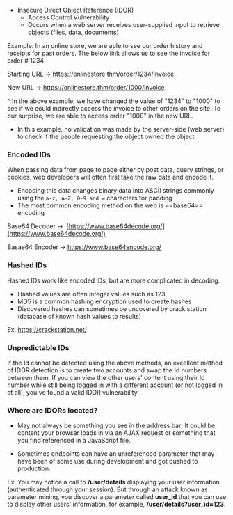 - Insecure Direct Object Reference (IDOR) 
	- Access Control Vulnerability
	- Occurs when a web server receives user-supplied input to retrieve objects (files, data, documents)

Example:
In an online store, we are able to see our order history and receipts for past orders. The below link allows us to see the invoice for order # 1234

Starting URL -> https://onlinestore.thm/order/1234/invoice

New URL -> https://onlinestore.thm/order/1000/invoice

^
In the above example, we have changed the value of "1234" to "1000" to see if we could indirectly access the invoice to other orders on the site. To our surprise, we are able to access order "1000" in the new URL. 

- In this example, no validation was made by the server-side (web server) to check if the people requesting the object owned the object


### Encoded IDs

 When passing data from page to page either by post data, query strings, or cookies, web developers will often first take the raw data and encode it.
  
  - Encoding this data changes binary data into ASCII strings commonly using the `a-z, A-Z, 0-9 and =` characters for padding
  - The most common encoding method on the web is ==base64== encoding 

Base64 Decoder ->  [https://www.base64decode.org/](https://www.base64decode.org/)

Basae64 Encoder -> https://www.base64encode.org/

### Hashed IDs

Hashed IDs work like encoded IDs, but are more complicated in decoding. 
- Hashed values are often integer values such as 123
- MD5 is a common hashing encryption used to create hashes
- Discovered hashes can sometimes be uncovered by crack station (database of known hash values to results)

Ex. https://crackstation.net/

### Unpredictable IDs 

If the Id cannot be detected using the above methods, an excellent method of IDOR detection is to create two accounts and swap the Id numbers between them. If you can view the other users' content using their Id number while still being logged in with a different account (or not logged in at all), you've found a valid IDOR vulnerability.

### Where are IDORs located? 
- May not always be something you see in the address bar; It could be content your browser loads in via an AJAX request or something that you find referenced in a JavaScript file.

- Sometimes endpoints can have an unreferenced parameter that may have been of some use during development and got pushed to production. 

Ex. 
You may notice a call to **/user/details** displaying your user information (authenticated through your session). But through an attack known as parameter mining, you discover a parameter called **user_id** that you can use to display other users' information, for example, **/user/details?user_id=123**.
